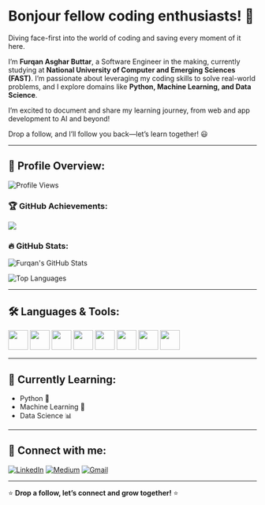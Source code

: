 # Bonjour fellow coding enthusiasts! 🚀

Diving face-first into the world of coding and saving every moment of it here.

I’m **Furqan Asghar Buttar**, a Software Engineer in the making, currently studying at **National University of Computer and Emerging Sciences (FAST)**. I’m passionate about leveraging my coding skills to solve real-world problems, and I explore domains like **Python, Machine Learning, and Data Science**.

I’m excited to document and share my learning journey, from web and app development to AI and beyond!

Drop a follow, and I’ll follow you back—let’s learn together! 😃

---

## 📜 Profile Overview:

![Profile Views](https://komarev.com/ghpvc/?username=furqanbuttar&label=Profile%20Views&color=blue&style=flat)

### 🏆 GitHub Achievements:

<img src="https://github-profile-trophy.vercel.app/?username=furqanbuttar&theme=onedark&margin-w=15&margin-h=15" />

### 🔥 GitHub Stats:

![Furqan's GitHub Stats](https://github-readme-stats.vercel.app/api?username=furqanbuttar&show_icons=true&theme=radical)

![Top Languages](https://github-readme-stats.vercel.app/api/top-langs/?username=furqanbuttar&layout=compact&theme=radical)

---

## 🛠️ Languages & Tools:

<p align="left">  
<img src="https://cdn.jsdelivr.net/gh/devicons/devicon/icons/html5/html5-original.svg" height="40" width="40" />
<img src="https://cdn.jsdelivr.net/gh/devicons/devicon/icons/css3/css3-original.svg" height="40" width="40" />
<img src="https://cdn.jsdelivr.net/gh/devicons/devicon/icons/javascript/javascript-original.svg" height="40" width="40" />
<img src="https://cdn.jsdelivr.net/gh/devicons/devicon/icons/python/python-original.svg" height="40" width="40" />
<img src="https://cdn.jsdelivr.net/gh/devicons/devicon/icons/c/c-original.svg" height="40" width="40" />
<img src="https://cdn.jsdelivr.net/gh/devicons/devicon/icons/cplusplus/cplusplus-original.svg" height="40" width="40" />
<img src="https://cdn.jsdelivr.net/gh/devicons/devicon/icons/haskell/haskell-original.svg" height="40" width="40" />
<img src="https://cdn.jsdelivr.net/gh/devicons/devicon/icons/figma/figma-original.svg" height="40" width="40" />
</p>

---

## 🚀 Currently Learning:

- Python 🐍
- Machine Learning 🤖
- Data Science 📊

---

## 📌 Connect with me:

[![LinkedIn](https://img.shields.io/badge/LinkedIn-0A66C2?style=for-the-badge&logo=linkedin&logoColor=white)](www.linkedin.com/in/furqan-buttar-2a0808230)
[![Medium](https://img.shields.io/badge/Medium-12100E?style=for-the-badge&logo=medium&logoColor=white)](https://medium.com/@asgharfur92)
[![Gmail](https://img.shields.io/badge/Gmail-D14836?style=for-the-badge&logo=gmail&logoColor=white)](mailto:asgharfur92@gmail.com)

---

⭐ **Drop a follow, let’s connect and grow together!** ⭐

